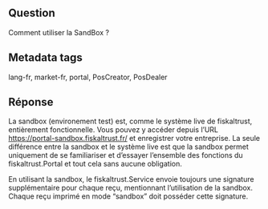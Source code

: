 ## Question
Comment utiliser la SandBox ?

## Metadata tags
lang-fr, market-fr, portal, PosCreator, PosDealer

## Réponse

La sandbox (environement test) est, comme le système live de fiskaltrust, entièrement fonctionnelle. Vous pouvez y accéder depuis l’URL https://portal-sandbox.fiskaltrust.fr/ et enregistrer votre entreprise. La seule différence entre la sandbox et le système live est que la sandbox permet uniquement de se familiariser et d’essayer l’ensemble des fonctions du fiskaltrust.Portal et tout cela sans aucune obligation.

En utilisant la sandbox, le fiskaltrust.Service envoie toujours une signature supplémentaire pour chaque reçu, mentionnant l’utilisation de la sandbox. Chaque reçu imprimé en mode “sandbox” doit posséder cette signature.
